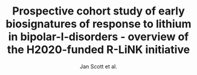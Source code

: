 ---
cat: ciel
subcat: ciclops
bestof: false
author: Jan Scott et al.
title: Prospective cohort study of early biosignatures of response to lithium in bipolar-I-disorders - overview of the H2020-funded R-LiNK initiative
journal: International Journal of Bipolar Disorders
year: 2019
type: article
url: https -//journalbipolardisorders.springeropen.com/articles/10.1186/s40345-019-0156-x
doi: 10.1186/s40345-019-0156-x
---